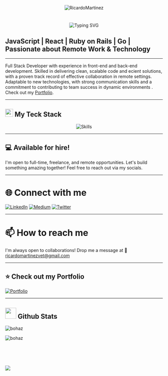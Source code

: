 <div align="center">
  
![RicardoMartinez](https://github.com/bohaz/bohaz/assets/127757182/a5776b85-6638-4452-9edf-c430350833ec)

# <div align="center">
  <img src="https://readme-typing-svg.herokuapp.com?font=Fira+Code&size=30&pause=1000&color=F79797&width=435&lines=Hi+there!+%F0%9F%91%8B+I'm+Ricardo+Martínez" alt="Typing SVG" />
</div>

## JavaScript | React | Ruby on Rails | Go | Passionate about Remote Work & Technology

---

Full Stack Developer with experience in front-end and back-end development. Skilled in delivering clean, scalable code
and ecient solutions, with a proven track record of effective collaboration in remote settings. Adaptable to new
technologies, with strong communication skills and a commitment to contributing to team success in dynamic
environments
. Check out my [Portfolio](https://my-portfolio-pi-lime-33.vercel.app/).

---

## <img src="https://media2.giphy.com/media/QssGEmpkyEOhBCb7e1/giphy.gif?cid=ecf05e47a0n3gi1bfqntqmob8g9aid1oyj2wr3ds3mg700bl&rid=giphy.gif" width ="25"><b> My Teck Stack</b>

<div align="center">
  <img src="https://skillicons.dev/icons?i=js,html,css,react,redux,jest,sass,ruby,rails,git,bootstrap,github,webpack,figma,postgresql,tailwind,materialui,stackoverflow,postman,docker,golang" alt="Skills" />
</div>

---

## 💻 Available for hire!

I'm open to full-time, freelance, and remote opportunities. Let's build something amazing together! Feel free to reach out via my socials.

---

# 🌐 Connect with me

[![LinkedIn](https://img.shields.io/badge/LinkedIn-%230077B5.svg?logo=linkedin&logoColor=white)](https://www.linkedin.com/in/ricardomartínez∴/) [![Medium](https://img.shields.io/badge/Medium-12100E?logo=medium&logoColor=white)](https://medium.com/@ricardomartinezvet) [![Twitter](https://img.shields.io/badge/Twitter-%231DA1F2.svg?logo=Twitter&logoColor=white)](https://twitter.com/Ricardo29115571)

---

# 📫 How to reach me

I'm always open to collaborations! Drop me a message at 📧 [ricardomartinezvet@gmail.com](mailto:ricardomartinezvet@gmail.com)

---

## ⭐️ Check out my Portfolio

[![Portfolio](https://img.shields.io/badge/Portfolio-%231DA1F2?style=for-the-badge&logo=vercel&logoColor=white)](https://my-portfolio-pi-lime-33.vercel.app/)

---
## <img src="https://media.giphy.com/media/iY8CRBdQXODJSCERIr/giphy.gif" width="35"><b> Github Stats </b>


<p>&nbsp;<img align="left" src="https://github-readme-stats.vercel.app/api?username=bohaz&show_icons=true&theme=dark&locale=en" alt="bohaz" /></p>

<p><img align="center" src="https://github-readme-stats.vercel.app/api/top-langs?username=bohaz&show_icons=true&theme=dark&locale=en&layout=compact" alt="bohaz" /></p>


<!--profile visit count-->
<br><br><br>

[![](https://visitcount.itsvg.in/api?id=bohaz&icon=3&color=6)](https://visitcount.itsvg.in) 


